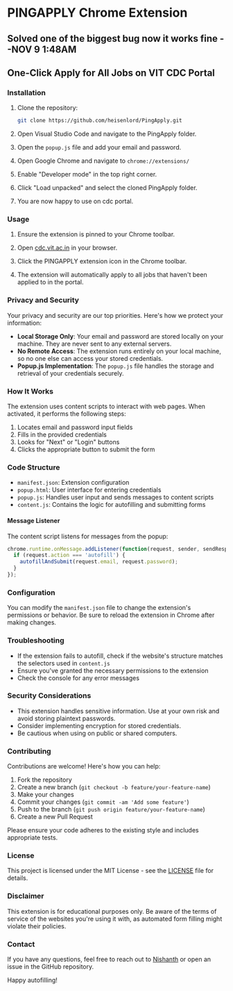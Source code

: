 # PINGAPPLY Chrome Extension
## Solved one of the biggest bug now it works fine --NOV 9 1:48AM
## One-Click Apply for All Jobs on VIT CDC Portal

### Installation

1. Clone the repository:
   ```bash
   git clone https://github.com/heisenlord/PingApply.git
   ```

2. Open Visual Studio Code and navigate to the PingApply folder.

3. Open the `popup.js` file and add your email and password.

4. Open Google Chrome and navigate to `chrome://extensions/`

5. Enable "Developer mode" in the top right corner.

6. Click "Load unpacked" and select the cloned PingApply folder.
7. You are now happy to use on cdc portal.

### Usage

1. Ensure the extension is pinned to your Chrome toolbar.

2. Open [cdc.vit.ac.in](https://cdc.vit.ac.in) in your browser.

3. Click the PINGAPPLY extension icon in the Chrome toolbar.

4. The extension will automatically apply to all jobs that haven't been applied to in the portal.

### Privacy and Security

Your privacy and security are our top priorities. Here's how we protect your information:

- **Local Storage Only**: Your email and password are stored locally on your machine. They are never sent to any external servers.
- **No Remote Access**: The extension runs entirely on your local machine, so no one else can access your stored credentials.
- **Popup.js Implementation**: The `popup.js` file handles the storage and retrieval of your credentials securely.

### How It Works

The extension uses content scripts to interact with web pages. When activated, it performs the following steps:

1. Locates email and password input fields
2. Fills in the provided credentials
3. Looks for "Next" or "Login" buttons
4. Clicks the appropriate button to submit the form

### Code Structure

- `manifest.json`: Extension configuration
- `popup.html`: User interface for entering credentials
- `popup.js`: Handles user input and sends messages to content scripts
- `content.js`: Contains the logic for autofilling and submitting forms

#### Message Listener

The content script listens for messages from the popup:

```javascript
chrome.runtime.onMessage.addListener(function(request, sender, sendResponse) {
  if (request.action === 'autofill') {
    autofillAndSubmit(request.email, request.password);
  }
});
```

### Configuration

You can modify the `manifest.json` file to change the extension's permissions or behavior. Be sure to reload the extension in Chrome after making changes.

### Troubleshooting

- If the extension fails to autofill, check if the website's structure matches the selectors used in `content.js`
- Ensure you've granted the necessary permissions to the extension
- Check the console for any error messages

### Security Considerations

- This extension handles sensitive information. Use at your own risk and avoid storing plaintext passwords.
- Consider implementing encryption for stored credentials.
- Be cautious when using on public or shared computers.

### Contributing

Contributions are welcome! Here's how you can help:

1. Fork the repository
2. Create a new branch (`git checkout -b feature/your-feature-name`)
3. Make your changes
4. Commit your changes (`git commit -am 'Add some feature'`)
5. Push to the branch (`git push origin feature/your-feature-name`)
6. Create a new Pull Request

Please ensure your code adheres to the existing style and includes appropriate tests.

### License

This project is licensed under the MIT License - see the [LICENSE](LICENSE) file for details.

### Disclaimer

This extension is for educational purposes only. Be aware of the terms of service of the websites you're using it with, as automated form filling might violate their policies.

### Contact

If you have any questions, feel free to reach out to [Nishanth](https://nishanthreddy.vercel.app/) or open an issue in the GitHub repository.

Happy autofilling!
